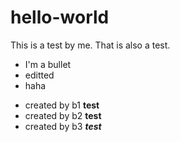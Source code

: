 # hello-world
This is a test by me.
That is also a test.



* I'm a bullet
* editted
* haha
- created by b1 **test**
- created by b2 __test__
- created by b3 ***test***
